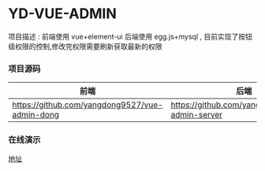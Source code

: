 # YD-VUE-ADMIN

项目描述 : 前端使用 vue+element-ui 后端使用 egg.js+mysql , 目前实现了按钮级权限的控制,修改完权限需要刷新获取最新的权限

### 项目源码

| 前端                                           | 后端                                            |
| ---------------------------------------------- | ----------------------------------------------- |
| https://github.com/yangdong9527/vue-admin-dong | https://github.com/yangdong9527/yd-admin-server |

### 在线演示
[地址](http://118.31.21.116:527/#/login)
